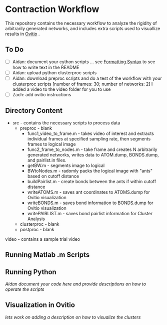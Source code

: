 # Contraction Workflow
This repository contains the necessary workflow to analyze the rigidity of arbitrarily generated networks, and includes extra scripts used to visuallize results in [Ovitio](https://www.ovito.org/) . 

## To Do
- [ ] Aidan: document your cython scripts ... see [Formatting Syntax](https://docs.github.com/en/get-started/writing-on-github/getting-started-with-writing-and-formatting-on-github/basic-writing-and-formatting-syntax) to see how to write text in the README
- [ ] Aidan: upload python clusterproc scripts
- [ ] Aidan: download preproc scripts and do a test of the workflow with your clusterproc scripts [number of frames: 30; number of networks: 2] I added a video to the video folder for you to use
- [ ] Zach: add ovitio instructions

## Directory Content 

- src - contains the necessary scripts to process data
  - preproc - blank
    - func1_video_to_frame.m - takes video of interest and extracts individual frames at specified sampling rate, then segments frames to logical image 
    - func2_frame_to_nodes.m - take frame and creates N arbitrarily generated networks, writes data to ATOM.dump, BONDS.dump, and pairlist.in files.
    - getBW.m - segments image to logical
    - BWtoNodes.m - radomly packs the logical image with "ants" based on cutoff distance
    - buildPairlist.m - create bonds between the ants if within cutoff distance
    - writeATOMS.m - saves ant coordinates to ATOMS.dump for Ovitio visualization
    - writeBONDS.m - saves bond information to BONDS.dump for Ovitio visualization
    - writePAIRLIST.m - saves bond pairlist information for Cluster Analysis
  - clusterproc - blank
  - postproc - blank

video - contains a sample trial video

## Running Matlab .m Scripts


## Running Python
   *Aidan document your code here and provide descriptions on how to operate the scripts*

## Visualization in Ovitio
  *lets work on adding a description on how to visualize the clusters*

